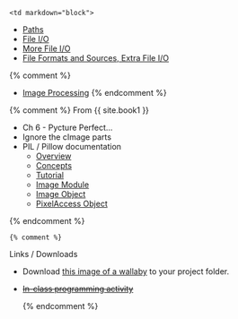 	<td markdown="block">

* [Paths](slides/08/paths.html)
* [File I/O](slides/08/files.html)
* [More File I/O](slides/08/files-review.html)
* [File Formats and Sources, Extra File I/O](slides/08/data-files-advanced.html)

{% comment %}
* [Image Processing](slides/09/image-processing.html)
{% endcomment %}

<a name="midterm1"></a>
</td>


{% comment %}
	<td markdown="block">
From {{ site.book1 }}

* Ch 6 - Pycture Perfect... 
* Ignore the cImage parts
* PIL / Pillow documentation
    * [Overview](https://pillow.readthedocs.org/en/3.1.x/handbook/overview.html)
    * [Concepts](http://pillow.readthedocs.org/en/3.1.x/handbook/concepts.html)
    * [Tutorial](http://pillow.readthedocs.org/en/3.1.x/handbook/tutorial.html)
    * [Image Module](https://pillow.readthedocs.org/en/3.1.x/reference/Image.html#PIL.Image.Image)
    * [Image Object](https://pillow.readthedocs.org/en/3.1.x/reference/Image.html#PIL.Image.Image)
    * [PixelAccess Object](https://pillow.readthedocs.org/en/3.1.x/reference/PixelAccess.html)

</td>


{% endcomment %}
	<td markdown="block">

    {% comment %}
Links / Downloads

* Download [this image of a wallaby](resources/img/wallaby.jpg) to your project folder.
* <strike><a href="https://docs.google.com/a/nyu.edu/forms/d/1zkCnVU_26wtBy6ZCMynyX0u2xwHT8fySuG8OzutAZZM/viewform">In-class programming activity</a></strike>

    {% endcomment %}
</td>
